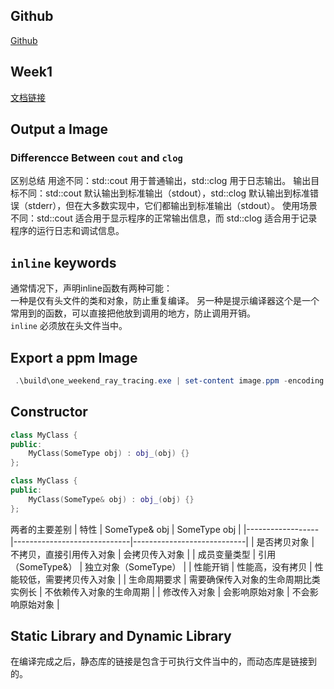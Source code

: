 ## Github
[Github](https://github.com/RayTracing/raytracing.github.io/)

## Week1
[文档链接](https://raytracing.github.io/books/RayTracingInOneWeekend.html)  

## Output a Image  
### Differencce Between `cout` and `clog`  

区别总结
    用途不同：std::cout 用于普通输出，std::clog 用于日志输出。
    输出目标不同：std::cout 默认输出到标准输出（stdout），std::clog 默认输出到标准错误（stderr），但在大多数实现中，它们都输出到标准输出（stdout）。
    使用场景不同：std::cout 适合用于显示程序的正常输出信息，而 std::clog 适合用于记录程序的运行日志和调试信息。

## `inline` keywords
通常情况下，声明inline函数有两种可能：  
一种是仅有头文件的类和对象，防止重复编译。
另一种是提示编译器这个是一个常用到的函数，可以直接把他放到调用的地方，防止调用开销。  
`inline` 必须放在头文件当中。

## Export a ppm Image
```Powershell
 .\build\one_weekend_ray_tracing.exe | set-content image.ppm -encoding  String
```

## Constructor
```c++
class MyClass {
public:
    MyClass(SomeType obj) : obj_(obj) {}
};

class MyClass {
public:
    MyClass(SomeType& obj) : obj_(obj) {}
};
```

两者的主要差别
| 特性             | SomeType& obj               | SomeType obj               |
|------------------|-----------------------------|----------------------------|
| 是否拷贝对象     | 不拷贝，直接引用传入对象    | 会拷贝传入对象             |
| 成员变量类型     | 引用（SomeType&）           | 独立对象（SomeType）       |
| 性能开销         | 性能高，没有拷贝            | 性能较低，需要拷贝传入对象 |
| 生命周期要求     | 需要确保传入对象的生命周期比类实例长 | 不依赖传入对象的生命周期   |
| 修改传入对象     | 会影响原始对象              | 不会影响原始对象           |

## Static Library and Dynamic Library

在编译完成之后，静态库的链接是包含于可执行文件当中的，而动态库是链接到的。